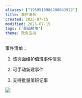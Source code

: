 ```yaml
---
aliases: ["1969519986208043922"]
title: 事件清单
created: 2025-07-15
modified: 2025-07-15
tags: ['基础模块']
theme: 政务应用
---
```


事件清单：

1.  该页面维护值班事件信息

2.  可手动新建事件

3.  支持批量值班记事

![](https://myhelpdoc.oss-cn-heyuan.aliyuncs.com/mdimages/455805cace1361e5810c30192012d71e.jpg)